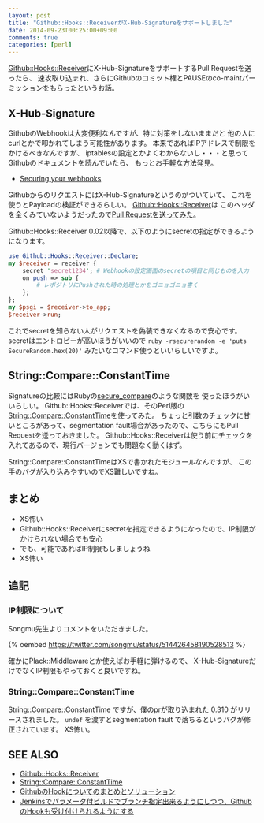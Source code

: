 ```yaml
---
layout: post
title: "Github::Hooks::ReceiverがX-Hub-Signatureをサポートしました"
date: 2014-09-23T00:25:00+09:00
comments: true
categories: [perl]
---
```


[Github::Hooks::Receiver](https://metacpan.org/pod/Github::Hooks::Receiver)にX-Hub-SignatureをサポートするPull Requestを送ったら、
速攻取り込まれ、さらにGithubのコミット権とPAUSEのco-maintパーミッションをもらったというお話。

<!-- More -->

## X-Hub-Signature

GithubのWebhookは大変便利なんですが、特に対策をしないままだと
他の人にcurlとかで叩かれてしまう可能性があります。
本来であればIPアドレスで制限をかけるべきなんですが、
iptablesの設定とかよくわからないし・・・と思ってGithubのドキュメントを読んでいたら、
もっとお手軽な方法発見。

- [Securing your webhooks](https://developer.github.com/webhooks/securing/)

GithubからのリクエストにはX-Hub-Signatureというのがついていて、
これを使うとPayloadの検証ができるらしい。
[Github::Hooks::Receiver](https://metacpan.org/pod/Github::Hooks::Receiver)は
このヘッダを全くみていないようだったので[Pull Requestを送ってみた](https://github.com/Songmu/Github-Hooks-Receiver/pull/1)。

Github::Hooks::Receiver 0.02以降で、以下のようにsecretの指定ができるようになります。

``` perl
use Github::Hooks::Receiver::Declare;
my $receiver = receiver {
    secret 'secret1234'; # Webhookの設定画面のsecretの項目と同じものを入力
    on push => sub {
        # レポジトリにPushされた時の処理とかをゴニョゴニョ書く
    };
};
my $psgi = $receiver->to_app;
$receiver->run;
```

これでsecretを知らない人がリクエストを偽装できなくなるので安心です。
secretはエントロピーが高いほうがいいので
`ruby -rsecurerandom -e 'puts SecureRandom.hex(20)'`
みたいなコマンド使うといいらしいですよ。


## String::Compare::ConstantTime
Signatureの比較にはRubyの[secure_compare](http://rubydoc.info/github/rack/rack/master/Rack/Utils.secure_compare)のような関数を
使ったほうがいいらしい。
Github::Hooks::Receiverでは、そのPerl版の[String::Compare::ConstantTime](https://metacpan.org/pod/String::Compare::ConstantTime)を使ってみた。
ちょっと引数のチェックに甘いところがあって、segmentation fault場合があったので、こちらにもPull Requestを送っておきました。
Github::Hooks::Receiverは使う前にチェックを入れてあるので、現行バージョンでも問題なく動くはず。

String::Compare::ConstantTimeはXSで書かれたモジュールなんですが、
この手のバグが入り込みやすいのでXS難しいですね。

## まとめ

- XS怖い
- Github::Hooks::Receiverにsecretを指定できるようになったので、IP制限がかけられない場合でも安心
- でも、可能であればIP制限もしましょうね
- XS怖い

## 追記

### IP制限について

Songmu先生よりコメントをいただきました。

{% oembed https://twitter.com/songmu/status/514426458190528513 %}

確かにPlack::Middlewareとか使えばお手軽に弾けるので、
X-Hub-SignatureだけでなくIP制限もやっておくと良いですね。

### String::Compare::ConstantTime

String::Compare::ConstantTime ですが、僕のprが取り込まれた 0.310 がリリースされました。
`undef` を渡すとsegmentation fault で落ちるというバグが修正されています。
XS怖い。

## SEE ALSO

- [Github::Hooks::Receiver](https://metacpan.org/pod/Github::Hooks::Receiver)
- [String::Compare::ConstantTime](https://metacpan.org/pod/String::Compare::ConstantTime)
- [GithubのHookについてのまとめとソリューション](http://www.songmu.jp/riji/entry/2013-12-05-github-hooks.html)
- [Jenkinsでパラメータ付ビルドでブランチ指定出来るようにしつつ、GithubのHookも受け付けられるようにする](http://www.songmu.jp/riji/entry/2014-04-18-github-hooks.html)
